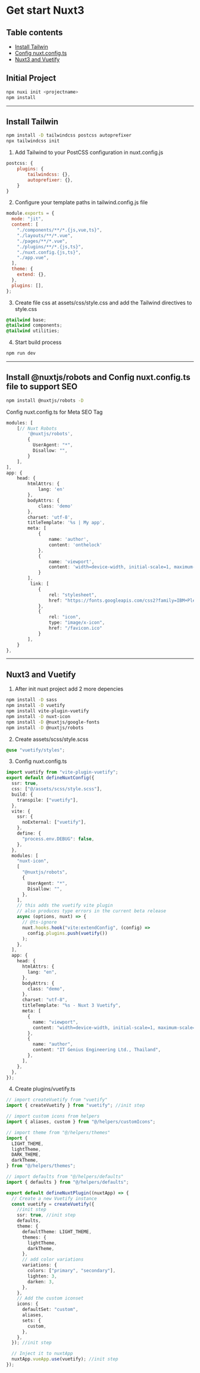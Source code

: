 # Get start Nuxt3

## Table contents

- [Install Tailwin](#install-tailwin)
- [Config nuxt.config.ts](#install-nuxtjsrobots-and-config-nuxtconfigts-file-to-support-seo)
- [Nuxt3 and Vuetify](#nuxt3-and-vuetify)

## Initial Project

```bash
npx nuxi init <projectname>
npm install
```

---

## Install Tailwin

```bash
npm install -D tailwindcss postcss autoprefixer
npx tailwindcss init
```

1. Add Tailwind to your PostCSS configuration in nuxt.config.js

```javascript
postcss: {
    plugins: {
        tailwindcss: {},
        autoprefixer: {},
    }
}
```

2. Configure your template paths in tailwind.config.js file

```javascript
module.exports = {
  mode: "jit",
  content: [
    "./components/**/*.{js,vue,ts}",
    "./layouts/**/*.vue",
    "./pages/**/*.vue",
    "./plugins/**/*.{js,ts}",
    "./nuxt.config.{js,ts}",
    "./app.vue",
  ],
  theme: {
    extend: {},
  },
  plugins: [],
};
```

3. Create file css at assets/css/style.css and add the Tailwind directives to style.css

```css
@tailwind base;
@tailwind components;
@tailwind utilities;
```

4. Start build process

```bash
npm run dev
```

---

## Install @nuxtjs/robots and Config nuxt.config.ts file to support SEO

```bash
npm install @nuxtjs/robots -D
```

Config nuxt.config.ts for Meta SEO Tag

```typescript
modules: [
    [// Nuxt Robots
        '@nuxtjs/robots',
        {
          UserAgent: "*",
          Disallow: "",
        }
    ],
],
app: {
    head: {
        htmlAttrs: {
            lang: 'en'
        },
        bodyAttrs: {
            class: 'demo'
        },
        charset: 'utf-8',
        titleTemplate: '%s | My app',
        meta: [
            {
                name: 'author',
                content: 'onthelock'
            },
            {
                name: 'viewport',
                content: 'width=device-width, initial-scale=1, maximum-scale=5'
            }
        ],
         link: [
            {
                rel: "stylesheet",
                href: "https://fonts.googleapis.com/css2?family=IBM+Plex+Sans+Thai:wght@200;300;400;500;600;700&family=Inter:wght@200;300;400;500;600;700;800;900&display=swap",
            },
            {
                rel: "icon",
                type: "image/x-icon",
                href: "/favicon.ico"
            }
        ],
    }
},
```

---

## Nuxt3 and Vuetify

1. After init nuxt project add 2 more depencies

```bash
npm install -D sass
npm install -D vuetify
npm install vite-plugin-vuetify
npm install -D nuxt-icon
npm install -D @nuxtjs/google-fonts
npm install -D @nuxtjs/robots
```

2. Create assets/scss/style.scss

```css
@use "vuetify/styles";
```

3. Config nuxt.config.ts

```typescript
import vuetify from "vite-plugin-vuetify";
export default defineNuxtConfig({
  ssr: true,
  css: ["@/assets/scss/style.scss"],
  build: {
    transpile: ["vuetify"],
  },
  vite: {
    ssr: {
      noExternal: ["vuetify"],
    },
    define: {
      "process.env.DEBUG": false,
    },
  },
  modules: [
    "nuxt-icon",
    [
      "@nuxtjs/robots",
      {
        UserAgent: "*",
        Disallow: "",
      },
    ],
    // this adds the vuetify vite plugin
    // also produces type errors in the current beta release
    async (options, nuxt) => {
      // @ts-ignore
      nuxt.hooks.hook("vite:extendConfig", (config) =>
        config.plugins.push(vuetify())
      );
    },
  ],
  app: {
    head: {
      htmlAttrs: {
        lang: "en",
      },
      bodyAttrs: {
        class: "demo",
      },
      charset: "utf-8",
      titleTemplate: "%s - Nuxt 3 Vuetify",
      meta: [
        {
          name: "viewport",
          content: "width=device-width, initial-scale=1, maximum-scale=5",
        },
        {
          name: "author",
          content: "IT Genius Engineering Ltd., Thailand",
        },
      ],
    },
  },
});
```

4. Create plugins/vuetify.ts

```typescript
// import createVuetify from "vuetify"
import { createVuetify } from "vuetify"; //init step

// import custom icons from helpers
import { aliases, custom } from "@/helpers/customIcons";

// import theme from "@/helpers/themes"
import {
  LIGHT_THEME,
  lightTheme,
  DARK_THEME,
  darkTheme,
} from "@/helpers/themes";

// import defaults from "@/helpers/defaults"
import { defaults } from "@/helpers/defaults";

export default defineNuxtPlugin((nuxtApp) => {
  // Create a new Vuetify instance
  const vuetify = createVuetify({
    //init step
    ssr: true, //init step
    defaults,
    theme: {
      defaultTheme: LIGHT_THEME,
      themes: {
        lightTheme,
        darkTheme,
      },
      // add color variations
      variations: {
        colors: ["primary", "secondary"],
        lighten: 3,
        darken: 3,
      },
    },
    // Add the custom iconset
    icons: {
      defaultSet: "custom",
      aliases,
      sets: {
        custom,
      },
    },
  }); //init step

  // Inject it to nuxtApp
  nuxtApp.vueApp.use(vuetify); //init step
});
```
